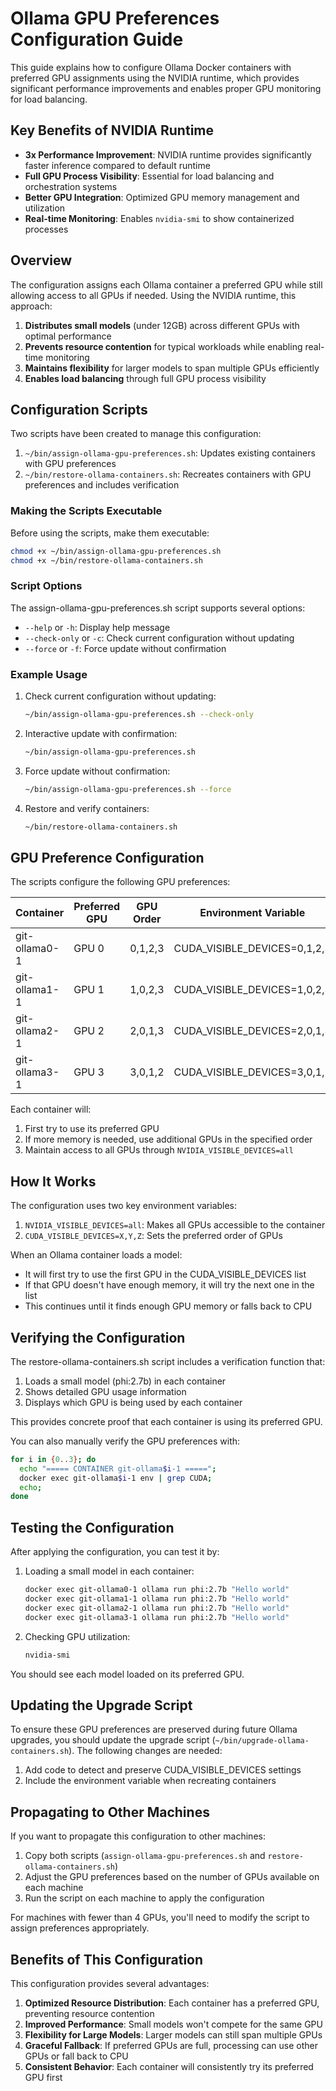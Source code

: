 # Ollama GPU Preferences Configuration Guide

This guide explains how to configure Ollama Docker containers with preferred GPU assignments using the NVIDIA runtime, which provides significant performance improvements and enables proper GPU monitoring for load balancing.

## Key Benefits of NVIDIA Runtime

- **3x Performance Improvement**: NVIDIA runtime provides significantly faster inference compared to default runtime
- **Full GPU Process Visibility**: Essential for load balancing and orchestration systems
- **Better GPU Integration**: Optimized GPU memory management and utilization
- **Real-time Monitoring**: Enables `nvidia-smi` to show containerized processes

## Overview

The configuration assigns each Ollama container a preferred GPU while still allowing access to all GPUs if needed. Using the NVIDIA runtime, this approach:

1. **Distributes small models** (under 12GB) across different GPUs with optimal performance
2. **Prevents resource contention** for typical workloads while enabling real-time monitoring
3. **Maintains flexibility** for larger models to span multiple GPUs efficiently
4. **Enables load balancing** through full GPU process visibility

## Configuration Scripts

Two scripts have been created to manage this configuration:

1. `~/bin/assign-ollama-gpu-preferences.sh`: Updates existing containers with GPU preferences
2. `~/bin/restore-ollama-containers.sh`: Recreates containers with GPU preferences and includes verification

### Making the Scripts Executable

Before using the scripts, make them executable:

```bash
chmod +x ~/bin/assign-ollama-gpu-preferences.sh
chmod +x ~/bin/restore-ollama-containers.sh
```

### Script Options

The assign-ollama-gpu-preferences.sh script supports several options:

- `--help` or `-h`: Display help message
- `--check-only` or `-c`: Check current configuration without updating
- `--force` or `-f`: Force update without confirmation

### Example Usage

1. Check current configuration without updating:
   ```bash
   ~/bin/assign-ollama-gpu-preferences.sh --check-only
   ```

2. Interactive update with confirmation:
   ```bash
   ~/bin/assign-ollama-gpu-preferences.sh
   ```

3. Force update without confirmation:
   ```bash
   ~/bin/assign-ollama-gpu-preferences.sh --force
   ```

4. Restore and verify containers:
   ```bash
   ~/bin/restore-ollama-containers.sh
   ```

## GPU Preference Configuration

The scripts configure the following GPU preferences:

| Container      | Preferred GPU | GPU Order     | Environment Variable           |
|----------------|---------------|---------------|--------------------------------|
| git-ollama0-1  | GPU 0         | 0,1,2,3       | CUDA_VISIBLE_DEVICES=0,1,2,3   |
| git-ollama1-1  | GPU 1         | 1,0,2,3       | CUDA_VISIBLE_DEVICES=1,0,2,3   |
| git-ollama2-1  | GPU 2         | 2,0,1,3       | CUDA_VISIBLE_DEVICES=2,0,1,3   |
| git-ollama3-1  | GPU 3         | 3,0,1,2       | CUDA_VISIBLE_DEVICES=3,0,1,2   |

Each container will:
1. First try to use its preferred GPU
2. If more memory is needed, use additional GPUs in the specified order
3. Maintain access to all GPUs through `NVIDIA_VISIBLE_DEVICES=all`

## How It Works

The configuration uses two key environment variables:

1. `NVIDIA_VISIBLE_DEVICES=all`: Makes all GPUs accessible to the container
2. `CUDA_VISIBLE_DEVICES=X,Y,Z`: Sets the preferred order of GPUs

When an Ollama container loads a model:
- It will first try to use the first GPU in the CUDA_VISIBLE_DEVICES list
- If that GPU doesn't have enough memory, it will try the next one in the list
- This continues until it finds enough GPU memory or falls back to CPU

## Verifying the Configuration

The restore-ollama-containers.sh script includes a verification function that:

1. Loads a small model (phi:2.7b) in each container
2. Shows detailed GPU usage information
3. Displays which GPU is being used by each container

This provides concrete proof that each container is using its preferred GPU.

You can also manually verify the GPU preferences with:

```bash
for i in {0..3}; do 
  echo "===== CONTAINER git-ollama$i-1 ====="; 
  docker exec git-ollama$i-1 env | grep CUDA; 
  echo; 
done
```

## Testing the Configuration

After applying the configuration, you can test it by:

1. Loading a small model in each container:
   ```bash
   docker exec git-ollama0-1 ollama run phi:2.7b "Hello world"
   docker exec git-ollama1-1 ollama run phi:2.7b "Hello world"
   docker exec git-ollama2-1 ollama run phi:2.7b "Hello world"
   docker exec git-ollama3-1 ollama run phi:2.7b "Hello world"
   ```

2. Checking GPU utilization:
   ```bash
   nvidia-smi
   ```

You should see each model loaded on its preferred GPU.

## Updating the Upgrade Script

To ensure these GPU preferences are preserved during future Ollama upgrades, you should update the upgrade script (`~/bin/upgrade-ollama-containers.sh`). The following changes are needed:

1. Add code to detect and preserve CUDA_VISIBLE_DEVICES settings
2. Include the environment variable when recreating containers

## Propagating to Other Machines

If you want to propagate this configuration to other machines:

1. Copy both scripts (`assign-ollama-gpu-preferences.sh` and `restore-ollama-containers.sh`)
2. Adjust the GPU preferences based on the number of GPUs available on each machine
3. Run the script on each machine to apply the configuration

For machines with fewer than 4 GPUs, you'll need to modify the script to assign preferences appropriately.

## Benefits of This Configuration

This configuration provides several advantages:

1. **Optimized Resource Distribution**: Each container has a preferred GPU, preventing resource contention
2. **Improved Performance**: Small models won't compete for the same GPU
3. **Flexibility for Large Models**: Larger models can still span multiple GPUs
4. **Graceful Fallback**: If preferred GPUs are full, processing can use other GPUs or fall back to CPU
5. **Consistent Behavior**: Each container will consistently try its preferred GPU first
